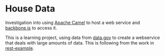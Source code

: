 House Data
==========

Investigation into using [Apache Camel][1] to host a web service and [backbone.js][2] to access it. 

This is a learning project, using data from [data.gov](http://data.gov.uk) to create a webservice that deals with large amounts of data.
This is following from the work in [rest-example](https://github.com/rpmiskin/rest-example).

[1]: https://camel.apache.org
[2]: http://backbonejs.org
